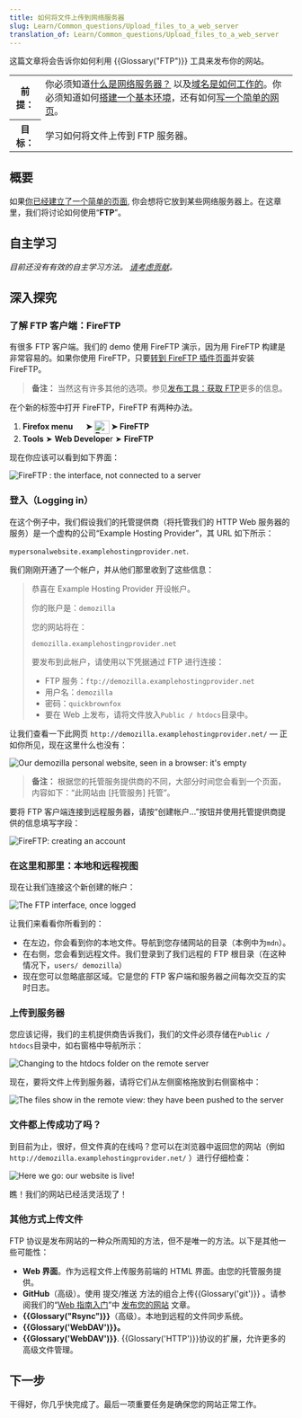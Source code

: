 ```yaml
---
title: 如何将文件上传到网络服务器
slug: Learn/Common_questions/Upload_files_to_a_web_server
translation_of: Learn/Common_questions/Upload_files_to_a_web_server
---
```

这篇文章将会告诉你如何利用 {{Glossary("FTP")}} 工具来发布你的网站。

<table class="learn-box standard-table">
  <tbody>
    <tr>
      <th scope="row">前提：</th>
      <td>
        你必须知道<a
          href="/zh-CN/docs/Learn/Common_questions/What_is_a_web_server"
          >什么是网络服务器？</a
        >
        以及<a href="/en-US/Learn/Understanding_domain_names"
          >域名是如何工作的</a
        >。你必须知道如何<a
          href="/en-US/Learn/Set_up_a_basic_working_environment"
          >搭建一个基本环境</a
        >，还有如何<a href="/en-US/Learn/HTML/Write_a_simple_page_in_HTML"
          >写一个简单的网页</a
        >。
      </td>
    </tr>
    <tr>
      <th scope="row">目标：</th>
      <td>学习如何将文件上传到 FTP 服务器。</td>
    </tr>
  </tbody>
</table>

## 概要

如果[你已经建立了一个简单的页面](/en-US/Learn/HTML/Write_a_simple_page_in_HTML), 你会想将它放到某些网络服务器上。在这章里，我们将讨论如何使用“**FTP**”。

## 自主学习

_目前还没有有效的自主学习方法。 [请考虑贡献](/en-US/docs/MDN/Getting_started)。_

## 深入探究

### 了解 FTP 客户端：FireFTP

有很多 FTP 客户端。我们的 demo 使用 FireFTP 演示，因为用 FireFTP 构建是非常容易的。如果你使用 FireFTP，只要[转到 FireFTP 插件页面](https://addons.mozilla.org/firefox/addon/fireftp/)并安装 FireFTP。

> **备注：** 当然这有许多其他的选项。参见[发布工具：获取 FTP](/en-US/Learn/How_much_does_it_cost#Publishing_tools.3A_FTP_client)更多的信息。

在个新的标签中打开 FireFTP，FireFTP 有两种办法。

1.  **Firefox menu <img alt="" src="https://mdn.mozillademos.org/files/9633/2014-01-10-13-08-08-f52b8c.png" style="height: 16px; width: 16px;"> ➤ <img alt="Developer" src="https://mdn.mozillademos.org/files/9635/Screenshot%20from%202014-11-26%2014:24:56.png" style="height: 24px; vertical-align: middle; width: 27px;"> ➤ FireFTP**
2.  **Tools** ➤ **Web Develope**r ➤ **FireFTP**

现在你应该可以看到如下界面：

![FireFTP : the interface, not connected to a server](https://mdn.mozillademos.org/files/9613/fireftp-default.png)

### 登入（Logging in）

在这个例子中，我们假设我们的托管提供商（将托管我们的 HTTP Web 服务器的服务）是一个虚构的公司“Example Hosting Provider”，其 URL 如下所示：

`mypersonalwebsite.examplehostingprovider.net`.

我们刚刚开通了一个帐户，并从他们那里收到了这些信息：

> 恭喜在 Example Hosting Provider 开设帐户。
>
> 你的账户是：`demozilla`
>
> 您的网站将在：
>
> `demozilla.examplehostingprovider.net`
>
> 要发布到此帐户，请使用以下凭据通过 FTP 进行连接：
>
> - FTP 服务：`ftp://demozilla.examplehostingprovider.net`
> - 用户名：`demozilla`
> - 密码：`quickbrownfox`
> - 要在 Web 上发布，请将文件放入`Public / htdocs`目录中。

让我们查看一下此网页 `http://demozilla.examplehostingprovider.net/` — 正如你所见，现在这里什么也没有：

![Our demozilla personal website, seen in a browser: it's empty](demozilla-empty.png)

> **备注：** 根据您的托管服务提供商的不同，大部分时间您会看到一个页面，内容如下：“此网站由 \[托管服务] 托管”。

要将 FTP 客户端连接到远程服务器，请按“创建帐户...”按钮并使用托管提供商提供的信息填写字段：

![FireFTP: creating an account](https://mdn.mozillademos.org/files/9617/fireftp-createlogin.png)

### 在这里和那里：本地和远程视图

现在让我们连接这个新创建的帐户：

![The FTP interface, once logged](https://mdn.mozillademos.org/files/9619/fireftp-logged.png)

让我们来看看你所看到的：

- 在左边，你会看到你的本地文件。导航到您存储网站的目录（本例中为`mdn`）。
- 在右侧，您会看到远程文件。我们登录到了我们远程的 FTP 根目录（在这种情况下，`users/ demozilla`）
- 现在您可以忽略底部区域。它是您的 FTP 客户端和服务器之间每次交互的实时日志。

### 上传到服务器

您应该记得，我们的主机提供商告诉我们，我们的文件必须存储在`Public / htdocs`目录中，如右窗格中导航所示：

![Changing to the htdocs folder on the remote server](https://mdn.mozillademos.org/files/9623/remote-htdocs-empty.png)

现在，要将文件上传到服务器，请将它们从左侧窗格拖放到右侧窗格中：

![The files show in the remote view: they have been pushed to the server](https://mdn.mozillademos.org/files/9625/files-dropped-onto-the-server.png)

### 文件都上传成功了吗？

到目前为止，很好，但文件真的在线吗？您可以在浏览器中返回您的网站（例如 `http://demozilla.examplehostingprovider.net/` ）进行仔细检查：

![Here we go: our website is live!](here-we-go.png)

瞧！我们的网站已经活灵活现了！

### 其他方式上传文件

FTP 协议是发布网站的一种众所周知的方法，但不是唯一的方法。以下是其他一些可能性：

- **Web 界面**。作为远程文件上传服务前端的 HTML 界面。由您的托管服务提供。
- **GitHub**（高级）。使用 提交/推送 方法的组合上传{{Glossary('git')}} 。请参阅我们的“[Web 指南入门](/en-US/Learn/Getting_started_with_the_web)”中 [发布您的网站](/en-US/Learn/Getting_started_with_the_web/Publishing_your_website) 文章。
- **{{Glossary("Rsync")}}**（高级）。本地到远程的文件同步系统。
- **{{Glossary('WebDAV')}}。**
- **{{Glossary('WebDAV')}}**. {{Glossary('HTTP')}}协议的扩展，允许更多的高级文件管理。

## 下一步

干得好，你几乎快完成了。最后一项重要任务是确保您的网站正常工作。
